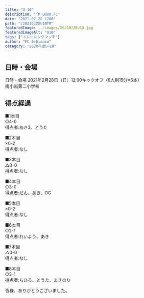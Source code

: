 ```yaml
---
title: "U-10"
description: "TM GROW.FC"
date: "2021-02-28 1200"
path: "/20210228U10TM"
featuredImage: ../images/20210228U10.jpg
featuredImageAlt: "U10"
tags: ["トレーニングマッチ"]
author: "FC Esblanco"
category: "2020年度U-10"
---
```


## 日時・会場

日時・会場
2021年2月28日（日）12:00キックオフ（8人制15分×6本）<br>
南小岩第二小学校

## 得点経過

■1本目<br>
○4-0<br>
得点者:あき3、とうた

■2本目<br>
×0-2<br>
得点者:なし

■3本目<br>
△0-0<br>
得点者:なし

■4本目<br>
○3-0<br>
得点者:だん、あき、OG

■5本目<br>
×0-2<br>
得点者:なし

■6本目<br>
○2-1<br>
得点者:れいよう、あき

■7本目<br>
△0-0<br>
得点者:なし

■8本目<br>
○3-1<br>
得点者:ちひろ、とうた、まさのり

皆様、ありがとうございました。

